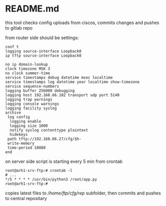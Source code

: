 # README.md
this tool checks config uploads from ciscos, commits changes and pushes to gitlab repo

from router side should be settings:
```
conf t
logging source-interface Loopback0
ip tftp source-interface Loopback0

no ip domain-lookup
clock timezone MSK 3
no clock summer-time
service timestamps debug datetime msec localtime
service timestamps log datetime year localtime show-timezone
service sequence-numbers
logging buffer 256000 debugging
logging host 192.168.66.102 transport udp port 5140
logging trap warnings
logging console warnings
logging facility syslog
archive
 log config
  logging enable
  logging size 1000
  notify syslog contenttype plaintext
  hidekeys
 path tftp://192.168.66.27/cfg/$h-
 write-memory
 time-period 10080
end
```

on server side script is starting every 5 min from crontab
```
root@arh1-srv-ftp:# crontab -l
# ...
*/5 * * * * /usr/bin/python3 /root/app.py
root@arh1-srv-ftp:#
```
copies latest files to */home/ftp/cfg/rep* subfolder, then commits and pushes to central repositary


